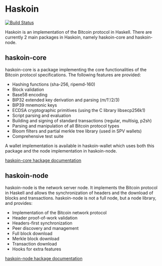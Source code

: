 # Haskoin

[![Build Status](https://travis-ci.org/haskoin/haskoin.svg?branch=master)](https://travis-ci.org/haskoin/haskoin)

Haskoin is an implementation of the Bitcoin protocol in Haskell. There are
currently 2 main packages in Haskoin, namely haskoin-core and haskoin-node.

## haskoin-core

haskoin-core is a package implementing the core functionalities of the Bitcoin
protocol specifications. The following features are provided:

- Hashing functions (sha-256, ripemd-160)
- Block validation
- Base58 encoding
- BIP32 extended key derivation and parsing (m/1'/2/3)
- BIP39 mnemonic keys
- ECDSA cryptographic primitives (using the C library libsecp256k1)
- Script parsing and evaluation
- Building and signing of standard transactions (regular, multisig, p2sh)
- Parsing and manipulation of all Bitcoin protocol types
- Bloom filters and partial merkle tree library (used in SPV wallets)
- Comprehensive test suite

A wallet implementation is available in haskoin-wallet which uses both this
package and the node implementation in haskoin-node.

[haskoin-core hackage documentation](http://hackage.haskell.org/package/haskoin-core)

## haskoin-node

haskoin-node is the network server node. It
implements the Bitcoin protocol in Haskell and allows the
synchronization of headers and the download of blocks and transactions. haskoin-node is
not a full node, but a node library, and provides:

- Implementation of the Bitcoin network protocol
- Header proof-of-work validation
- Headers-first synchronization
- Peer discovery and management
- Full block download
- Merkle block download
- Transaction download
- Hooks for extra features

[haskoin-node hackage documentation](http://hackage.haskell.org/package/haskoin-node)
